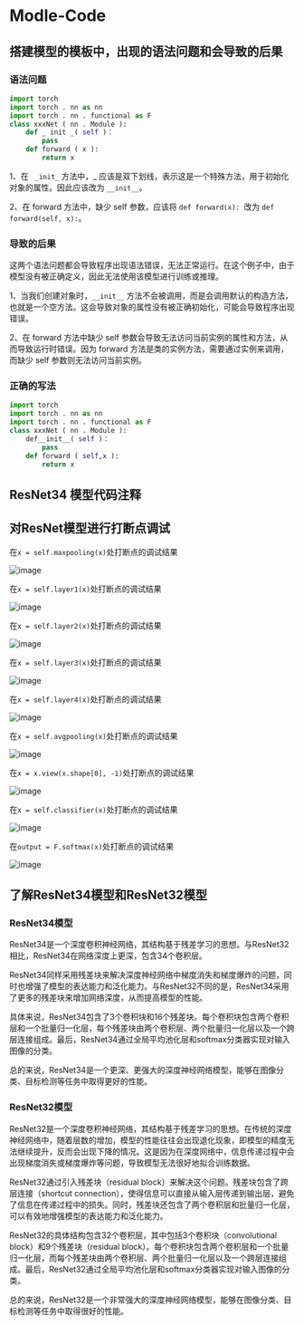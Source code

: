 # Modle-Code
## 搭建模型的模板中，出现的语法问题和会导致的后果

### 语法问题
```python
import torch 
import torch . nn as nn 
import torch . nn . functional as F  
class xxxNet ( nn . Module ):
    def _ init _( self )：
        pass
    def forward ( x ):
        return x 
```
1、在 ``` _init_``` 方法中，_ 应该是双下划线，表示这是一个特殊方法，用于初始化对象的属性。因此应该改为 ```__init__```。

2、在 forward 方法中，缺少 self 参数，应该将 ```def forward(x): ```改为 ```def forward(self, x):```。

### 导致的后果
这两个语法问题都会导致程序出现语法错误，无法正常运行。在这个例子中，由于模型没有被正确定义，因此无法使用该模型进行训练或推理。

1、当我们创建对象时，```__init__``` 方法不会被调用，而是会调用默认的构造方法，也就是一个空方法。这会导致对象的属性没有被正确初始化，可能会导致程序出现错误。

2、在 forward 方法中缺少 self 参数会导致无法访问当前实例的属性和方法，从而导致运行时错误。因为 forward 方法是类的实例方法，需要通过实例来调用，而缺少 self 参数则无法访问当前实例。

### 正确的写法
```python
import torch 
import torch . nn as nn 
import torch . nn . functional as F  
class xxxNet ( nn . Module ):
    def__init__( self )：
        pass
    def forward ( self,x ):
        return x 
```

## ResNet34 模型代码注释






## 对ResNet模型进行打断点调试
在```x = self.maxpooling(x)```处打断点的调试结果

![image](https://github.com/lichunying20/Modle-Code/assets/128216499/1c0d0af1-85aa-48c9-a948-5fb1c0931be4)

在```x = self.layer1(x)```处打断点的调试结果
 
![image](https://github.com/lichunying20/Modle-Code/assets/128216499/43838797-1b5f-46ca-b6c5-689be2e54fb1)

在```x = self.layer2(x)```处打断点的调试结果

![image](https://github.com/lichunying20/Modle-Code/assets/128216499/32ef907a-5466-49e3-9933-5c59f804d806)

在```x = self.layer3(x)```处打断点的调试结果

![image](https://github.com/lichunying20/Modle-Code/assets/128216499/8248c5be-1246-49f0-8a20-2fa47440d11d)

在```x = self.layer4(x)```处打断点的调试结果

![image](https://github.com/lichunying20/Modle-Code/assets/128216499/bf5769ef-3472-4768-854c-12c376b8a1ac)

在```x = self.avgpooling(x)```处打断点的调试结果
       
![image](https://github.com/lichunying20/Modle-Code/assets/128216499/bccbd72d-2d11-4ef0-b79f-934209e96f97)

在```x = x.view(x.shape[0], -1)```处打断点的调试结果 
 
 ![image](https://github.com/lichunying20/Modle-Code/assets/128216499/d0bad255-9b75-4b51-8f0f-a4a2a216d079)

在```x = self.classifier(x)```处打断点的调试结果

![image](https://github.com/lichunying20/Modle-Code/assets/128216499/f8fda6c4-9c1e-40a7-a349-d201c862e29d)

在```output = F.softmax(x)```处打断点的调试结果

![image](https://github.com/lichunying20/Modle-Code/assets/128216499/a3700f59-c7b4-4700-b432-901078db677c)

## 了解ResNet34模型和ResNet32模型
### ResNet34模型
ResNet34是一个深度卷积神经网络，其结构基于残差学习的思想。与ResNet32相比，ResNet34在网络深度上更深，包含34个卷积层。

ResNet34同样采用残差块来解决深度神经网络中梯度消失和梯度爆炸的问题，同时也增强了模型的表达能力和泛化能力。与ResNet32不同的是，ResNet34采用了更多的残差块来增加网络深度，从而提高模型的性能。

具体来说，ResNet34包含了3个卷积块和16个残差块。每个卷积块包含两个卷积层和一个批量归一化层，每个残差块由两个卷积层、两个批量归一化层以及一个跨层连接组成。最后，ResNet34通过全局平均池化层和softmax分类器实现对输入图像的分类。

总的来说，ResNet34是一个更深、更强大的深度神经网络模型，能够在图像分类、目标检测等任务中取得更好的性能。

### ResNet32模型
ResNet32是一个深度卷积神经网络，其结构基于残差学习的思想。在传统的深度神经网络中，随着层数的增加，模型的性能往往会出现退化现象，即模型的精度无法继续提升，反而会出现下降的情况。这是因为在深度网络中，信息传递过程中会出现梯度消失或梯度爆炸等问题，导致模型无法很好地拟合训练数据。

ResNet32通过引入残差块（residual block）来解决这个问题。残差块包含了跨层连接（shortcut connection），使得信息可以直接从输入层传递到输出层，避免了信息在传递过程中的损失。同时，残差块还包含了两个卷积层和批量归一化层，可以有效地增强模型的表达能力和泛化能力。

ResNet32的具体结构包含32个卷积层，其中包括3个卷积块（convolutional block）和9个残差块（residual block）。每个卷积块包含两个卷积层和一个批量归一化层，而每个残差块由两个卷积层、两个批量归一化层以及一个跨层连接组成。最后，ResNet32通过全局平均池化层和softmax分类器实现对输入图像的分类。

总的来说，ResNet32是一个非常强大的深度神经网络模型，能够在图像分类、目标检测等任务中取得很好的性能。





